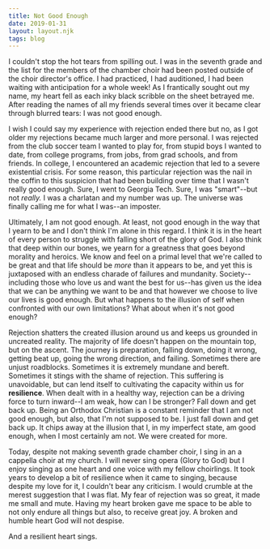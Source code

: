 ```yaml
---
title: Not Good Enough
date: 2019-01-31
layout: layout.njk
tags: blog
---
```


<p>I couldn't stop the hot tears from spilling out. I was in the seventh grade and the list for the members of the chamber choir had been posted outside of the choir director's office. I had practiced, I had auditioned, I had been waiting with anticipation for a whole week! As I frantically sought out my name, my heart fell as each inky black scribble on the sheet betrayed me. After reading the names of all my friends several times over it became clear through blurred tears: I was not good enough.</p>
<p>I wish I could say my experience with rejection ended there but no, as I got older my rejections became much larger and more personal. I was rejected from the club soccer team I wanted to play for, from stupid boys I wanted to date, from college programs, from jobs, from grad schools, and from friends. In college, I encountered an academic rejection that led to a severe existential crisis. For some reason, this particular rejection was the nail in the coffin to this suspicion that had been building over time that I wasn't really good enough. Sure, I went to Georgia Tech. Sure, I was "smart"--but not <em>really. </em>I was a charlatan and my number was up. The universe was finally calling me for what I was--an imposter.</p>
<p>Ultimately, I am not good enough. At least, not good enough in the way that I yearn to be and I don't think I'm alone in this regard. I think it is in the heart of every person to struggle with falling short of the glory of God. I also think that deep within our bones, we yearn for a greatness that goes beyond morality and heroics. We know and feel on a primal level that we're called to be great and that life should be <em>more </em>than it appears to be, and yet this is juxtaposed with an endless charade of failures and mundanity. Society--including those who love us and want the best for us--has given us the idea that we can be anything we want to be and that however we choose to live our lives is good enough. But what happens to the illusion of self when confronted with our own limitations? What about when it's not good enough?</p>
<p>Rejection shatters the created illusion around us and keeps us grounded in uncreated reality. The majority of life doesn't happen on the mountain top, but on the ascent. The journey is preparation, falling down, doing it wrong, getting beat up, going the wrong direction, and failing. Sometimes there are unjust roadblocks. Sometimes it is extremely mundane and bereft. Sometimes it stings with the shame of rejection. This suffering is unavoidable, but can lend itself to cultivating the capacity within us for <strong>resilience</strong>. When dealt with in a healthy way, rejection can be a driving force to turn inward--I am weak, how can I be stronger? Fall down and get back up. Being an Orthodox Christian is a constant reminder that I am not good enough, but also, that I'm not supposed to be. I just fall down and get back up. It chips away at the illusion that I, in my imperfect state, am good enough, when I most certainly am not. We were created for more.</p>
<p>Today, despite not making seventh grade chamber choir, I sing in an a cappella choir at my church. I will never sing opera (Glory to God) but I enjoy singing as one heart and one voice with my fellow choirlings. It took years to develop a bit of resilience when it came to singing, because despite my love for it, I couldn't bear any criticism. I would crumble at the merest suggestion that I was flat. My fear of rejection was so great, it made me small and mute. Having my heart broken gave me space to be able to not only endure all things but also, to receive great joy. A broken and humble heart God will not despise.</p>
<p>And a resilient heart sings.</p>
